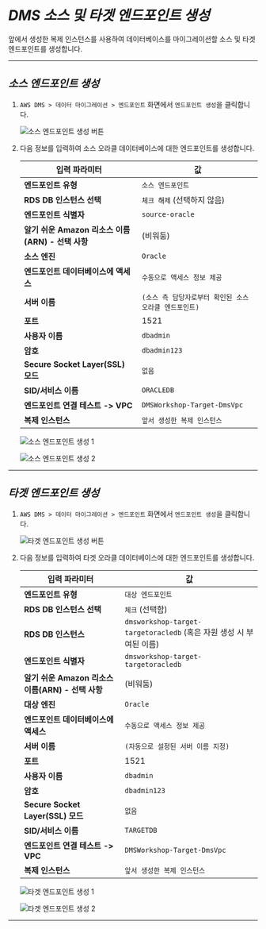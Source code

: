 # ***DMS 소스 및 타겟 엔드포인트 생성***

앞에서 생성한 복제 인스턴스를 사용하여 데이터베이스를 마이그레이션할 소스 및 타겟 엔드포인트를 생성합니다.

---

## ***소스 엔드포인트 생성***

1. ```AWS DMS > 데이터 마이그레이션 > 엔드포인트``` 화면에서 ```엔드포인트 생성```을 클릭합니다.

    ![소스 엔드포인트 생성 버튼](../../images/dms-create-source-endpoint-button.png)


2. 다음 정보를 입력하여 소스 오라클 데이터베이스에 대한 엔드포인트를 생성합니다.

   | **입력 파라미터**                          | **값**                                |
   |--------------------------------------|--------------------------------------|
   | **엔드포인트 유형**                         | ```소스 엔드포인트```                       |
   | **RDS DB 인스턴스 선택**                   | ```체크 해제``` (선택하지 않음)                |
   | **엔드포인트 식별자**                        | ```source-oracle```                  |
   | **알기 쉬운 Amazon 리소스 이름(ARN) - 선택 사항** | (비워둠)                                |
   | **소스 엔진**                            | ```Oracle```                         |
   | **엔드포인트 데이터베이스에 액세스**                | ```수동으로 액세스 정보 제공```                 |
   | **서버 이름**                            | ```(소스 측 담당자로부터 확인된 소스 오라클 엔드포인트)``` |
   | **포트**                               | 1521                                 |
   | **사용자 이름**                           | ```dbadmin```                        |
   | **암호**                               | ```dbadmin123```                     |
   | **Secure Socket Layer(SSL) 모드**      | ```없음```                             |
   | **SID/서비스 이름**                       | ```ORACLEDB```                       |
   | **엔드포인트 연결 테스트 -> VPC**              | ```DMSWorkshop-Target-DmsVpc```      |
   | **복제 인스턴스**                          | ```앞서 생성한 복제 인스턴스```                 |

   ![소스 엔드포인트 생성 1](../../images/dms-create-endpoint-source-info1.png)

   ![소스 엔드포인트 생성 2](../../images/dms-create-endpoint-source-info2.png)

---

## ***타겟 엔드포인트 생성***

1. ```AWS DMS > 데이터 마이그레이션 > 엔드포인트``` 화면에서 ```엔드포인트 생성```을 클릭합니다.

   ![타겟 엔드포인트 생성 버튼](../../images/dms-create-target-endpoint-button.png)


2. 다음 정보를 입력하여 타겟 오라클 데이터베이스에 대한 엔드포인트를 생성합니다.

   | **입력 파라미터**                          | **값**                                                     |
      |--------------------------------------|-----------------------------------------------------------|
   | **엔드포인트 유형**                         | ```대상 엔드포인트```                                            |
   | **RDS DB 인스턴스 선택**                   | ```체크``` (선택함)                                            |
   | **RDS DB 인스턴스**                      | ```dmsworkshop-target-targetoracledb``` (혹은 자원 생성 시 부여된 이름) |
   | **엔드포인트 식별자**                        | ```dmsworkshop-target-targetoracledb```                   |
   | **알기 쉬운 Amazon 리소스 이름(ARN) - 선택 사항** | (비워둠)                                                     |
   | **대상 엔진**                            | ```Oracle```                                              |
   | **엔드포인트 데이터베이스에 액세스**                | ```수동으로 액세스 정보 제공```                                      |
   | **서버 이름**                            | ```(자동으로 설정된 서버 이름 지정)```                                 |
   | **포트**                               | 1521                                                      |
   | **사용자 이름**                           | ```dbadmin```                                             |
   | **암호**                               | ```dbadmin123```                                          |
   | **Secure Socket Layer(SSL) 모드**      | ```없음```                                                  |
   | **SID/서비스 이름**                       | ```TARGETDB```                                            |
   | **엔드포인트 연결 테스트 -> VPC**              | ```DMSWorkshop-Target-DmsVpc```                                      |
   | **복제 인스턴스**                          | ```앞서 생성한 복제 인스턴스```                                      |

   ![타겟 엔드포인트 생성 1](../../images/dms-create-endpoint-target-info1.png)

   ![타겟 엔드포인트 생성 2](../../images/dms-create-endpoint-target-info2.png)

___
